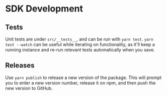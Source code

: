 # SDK Development

## Tests

Unit tests are under `src/__tests__`, and can be run with `yarn test`. `yarn
test --watch` can be useful while iterating on functionality, as it'll keep a
running instance and re-run relevant tests automatically when you save.

## Releases

Use `yarn publish` to release a new version of the package. This will prompt you
to enter a new version number, release it on npm, and then push the new version
to GitHub.
